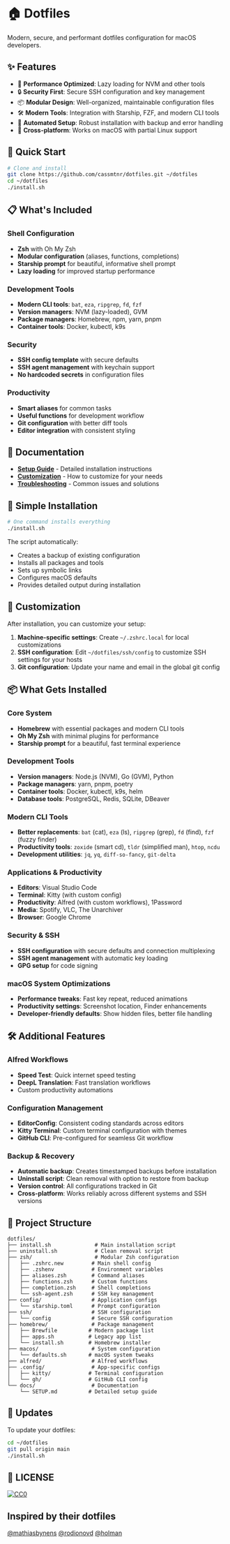 # 🏠 Dotfiles

Modern, secure, and performant dotfiles configuration for macOS developers.

## ✨ Features

- 🚀 **Performance Optimized**: Lazy loading for NVM and other tools
- 🔒 **Security First**: Secure SSH configuration and key management
- 📦 **Modular Design**: Well-organized, maintainable configuration files
- 🛠️ **Modern Tools**: Integration with Starship, FZF, and modern CLI tools
- 🔄 **Automated Setup**: Robust installation with backup and error handling
- 📱 **Cross-platform**: Works on macOS with partial Linux support

## 🚀 Quick Start

```bash
# Clone and install
git clone https://github.com/cassmtnr/dotfiles.git ~/dotfiles
cd ~/dotfiles
./install.sh
```

## 📋 What's Included

### Shell Configuration
- **Zsh** with Oh My Zsh
- **Modular configuration** (aliases, functions, completions)
- **Starship prompt** for beautiful, informative shell prompt
- **Lazy loading** for improved startup performance

### Development Tools
- **Modern CLI tools**: `bat`, `eza`, `ripgrep`, `fd`, `fzf`
- **Version managers**: NVM (lazy-loaded), GVM
- **Package managers**: Homebrew, npm, yarn, pnpm
- **Container tools**: Docker, kubectl, k9s

### Security
- **SSH config template** with secure defaults
- **SSH agent management** with keychain support
- **No hardcoded secrets** in configuration files

### Productivity
- **Smart aliases** for common tasks
- **Useful functions** for development workflow
- **Git configuration** with better diff tools
- **Editor integration** with consistent styling

## 📖 Documentation

- **[Setup Guide](docs/SETUP.md)** - Detailed installation instructions
- **[Customization](docs/CUSTOMIZATION.md)** - How to customize for your needs
- **[Troubleshooting](docs/TROUBLESHOOTING.md)** - Common issues and solutions

## 🔧 Simple Installation

```bash
# One command installs everything
./install.sh
```

The script automatically:
- Creates a backup of existing configuration
- Installs all packages and tools
- Sets up symbolic links
- Configures macOS defaults
- Provides detailed output during installation

## 🎨 Customization

After installation, you can customize your setup:

1. **Machine-specific settings**: Create `~/.zshrc.local` for local customizations
2. **SSH configuration**: Edit `~/dotfiles/ssh/config` to customize SSH settings for your hosts
3. **Git configuration**: Update your name and email in the global git config

## 📦 What Gets Installed

### Core System
- **Homebrew** with essential packages and modern CLI tools
- **Oh My Zsh** with minimal plugins for performance
- **Starship prompt** for a beautiful, fast terminal experience

### Development Tools
- **Version managers**: Node.js (NVM), Go (GVM), Python
- **Package managers**: yarn, pnpm, poetry
- **Container tools**: Docker, kubectl, k9s, helm
- **Database tools**: PostgreSQL, Redis, SQLite, DBeaver

### Modern CLI Tools
- **Better replacements**: `bat` (cat), `eza` (ls), `ripgrep` (grep), `fd` (find), `fzf` (fuzzy finder)
- **Productivity tools**: `zoxide` (smart cd), `tldr` (simplified man), `htop`, `ncdu`
- **Development utilities**: `jq`, `yq`, `diff-so-fancy`, `git-delta`

### Applications & Productivity
- **Editors**: Visual Studio Code
- **Terminal**: Kitty (with custom config)
- **Productivity**: Alfred (with custom workflows), 1Password
- **Media**: Spotify, VLC, The Unarchiver
- **Browser**: Google Chrome

### Security & SSH
- **SSH configuration** with secure defaults and connection multiplexing  
- **SSH agent management** with automatic key loading
- **GPG setup** for code signing

### macOS System Optimizations
- **Performance tweaks**: Fast key repeat, reduced animations
- **Productivity settings**: Screenshot location, Finder enhancements
- **Developer-friendly defaults**: Show hidden files, better file handling

## 🛠️ Additional Features

### Alfred Workflows
- **Speed Test**: Quick internet speed testing
- **DeepL Translation**: Fast translation workflows
- Custom productivity automations

### Configuration Management
- **EditorConfig**: Consistent coding standards across editors
- **Kitty Terminal**: Custom terminal configuration with themes
- **GitHub CLI**: Pre-configured for seamless Git workflow

### Backup & Recovery
- **Automatic backup**: Creates timestamped backups before installation
- **Uninstall script**: Clean removal with option to restore from backup
- **Version control**: All configurations tracked in Git
- **Cross-platform**: Works reliably across different systems and SSH versions

## 📁 Project Structure

```
dotfiles/
├── install.sh              # Main installation script
├── uninstall.sh            # Clean removal script
├── zsh/                    # Modular Zsh configuration
│   ├── .zshrc.new         # Main shell config
│   ├── .zshenv            # Environment variables
│   ├── aliases.zsh        # Command aliases
│   ├── functions.zsh      # Custom functions
│   ├── completion.zsh     # Shell completions
│   └── ssh-agent.zsh      # SSH key management
├── config/                # Application configs
│   └── starship.toml      # Prompt configuration
├── ssh/                   # SSH configuration
│   └── config             # Secure SSH configuration
├── homebrew/              # Package management
│   ├── Brewfile          # Modern package list
│   ├── apps.sh           # Legacy app list
│   └── install.sh        # Homebrew installer
├── macos/                 # System configuration
│   └── defaults.sh       # macOS system tweaks
├── alfred/                # Alfred workflows
├── .config/               # App-specific configs
│   ├── kitty/            # Terminal configuration
│   └── gh/               # GitHub CLI config
└── docs/                  # Documentation
    └── SETUP.md          # Detailed setup guide
```

## 🔄 Updates

To update your dotfiles:

```bash
cd ~/dotfiles
git pull origin main
./install.sh
```

## 📄 LICENSE

[![CC0](http://mirrors.creativecommons.org/presskit/buttons/88x31/svg/cc-zero.svg)](http://creativecommons.org/publicdomain/zero/1.0/)

## Inspired by their dotfiles

[@mathiasbynens](https://github.com/mathiasbynens/dotfiles)
[@rodionovd](https://github.com/rodionovd/dotfiles)
[@holman](https://github.com/holman/dotfiles)
